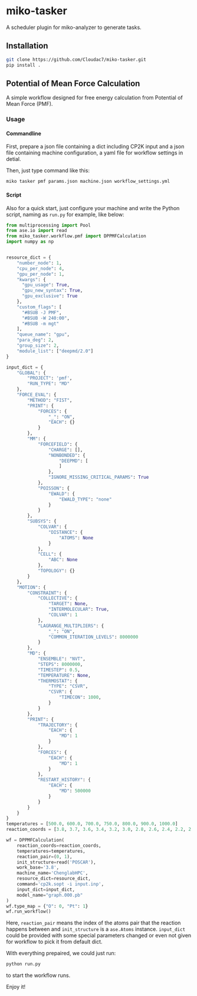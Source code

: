 # miko-tasker
A scheduler plugin for miko-analyzer to generate tasks.

## Installation

```bash
git clone https://github.com/Cloudac7/miko-tasker.git
pip install .
```

## Potential of Mean Force Calculation

A simple workflow designed for free energy calculation from Potential of Mean Force (PMF).

### Usage

#### Commandline

First, prepare a json file containing a dict including CP2K input and a json file containing machine configuration, a yaml file for workflow settings in detial.

Then, just type command like this:

```bash
miko tasker pmf params.json machine.json workflow_settings.yml
```

#### Script

Also for a quick start, just configure your machine and write the Python script, naming as `run.py` for example, like below:

```python
from multiprocessing import Pool
from ase.io import read
from miko_tasker.workflow.pmf import DPPMFCalculation
import numpy as np


resource_dict = {
    "number_node": 1,
    "cpu_per_node": 4,
    "gpu_per_node": 1,
    "kwargs": {
      "gpu_usage": True,
      "gpu_new_syntax": True,
      "gpu_exclusive": True
    },
    "custom_flags": [
      "#BSUB -J PMF",
      "#BSUB -W 240:00",
      "#BSUB -m mgt"
    ],
    "queue_name": "gpu",
    "para_deg": 2,
    "group_size": 2,
    "module_list": ["deepmd/2.0"]
}

input_dict = {
    "GLOBAL": {
        "PROJECT": 'pmf',
        "RUN_TYPE": "MD"
    },
    "FORCE_EVAL": {
        "METHOD": "FIST",
        "PRINT": {
            "FORCES": {
                "_": "ON",
                "EACH": {}
            }
        },
        "MM": {
            "FORCEFIELD": {
                "CHARGE": [],
                "NONBONDED": {
                    "DEEPMD": [
                    ]
                },
                "IGNORE_MISSING_CRITICAL_PARAMS": True
            },
            "POISSON": {
                "EWALD": {
                    "EWALD_TYPE": "none"
                }
            }
        },
        "SUBSYS": {
            "COLVAR": {
                "DISTANCE": {
                    "ATOMS": None
                }
            },
            "CELL": {
                "ABC": None
            },
            "TOPOLOGY": {}
        }
    },
    "MOTION": {
        "CONSTRAINT": {
            "COLLECTIVE": {
                "TARGET": None,
                "INTERMOLECULAR": True,
                "COLVAR": 1
            },
            "LAGRANGE_MULTIPLIERS": {
                "_": "ON",
                "COMMON_ITERATION_LEVELS": 8000000
            }
        },
        "MD": {
            "ENSEMBLE": "NVT",
            "STEPS": 8000000,
            "TIMESTEP": 0.5,
            "TEMPERATURE": None,
            "THERMOSTAT": {
                "TYPE": "CSVR",
                "CSVR": {
                    "TIMECON": 1000,
                }
            }
        },
        "PRINT": {
            "TRAJECTORY": {
                "EACH": {
                    "MD": 1
                }
            },
            "FORCES": {
                "EACH": {
                    "MD": 1
                }
            },
            "RESTART_HISTORY": {
                "EACH": {
                    "MD": 500000
                }
            }
        }
    }
}
temperatures = [500.0, 600.0, 700.0, 750.0, 800.0, 900.0, 1000.0]
reaction_coords = [3.8, 3.7, 3.6, 3.4, 3.2, 3.0, 2.8, 2.6, 2.4, 2.2, 2.0, 1.9, 1.8, 1.7, 1.6, 1.5, 1.4]

wf = DPPMFCalculation(
    reaction_coords=reaction_coords,
    temperatures=temperatures,
    reaction_pair=(0, 1),
    init_structure=read('POSCAR'),
    work_base='3.8',
    machine_name='ChenglabHPC',
    resource_dict=resource_dict,
    command='cp2k.sopt -i input.inp',
    input_dict=input_dict,
    model_name="graph.000.pb"
)
wf.type_map = {"O": 0, "Pt": 1}
wf.run_workflow()
```

Here, `reaction_pair` means the index of the atoms pair that the reaction happens between and `init_structure` is a `ase.Atoms` instance. `input_dict` could be provided with some special parameters changed or even not given for workflow to pick it from default dict.

With everything prepaired, we could just run:

```bash
python run.py
```
to start the workflow runs.

Enjoy it!
